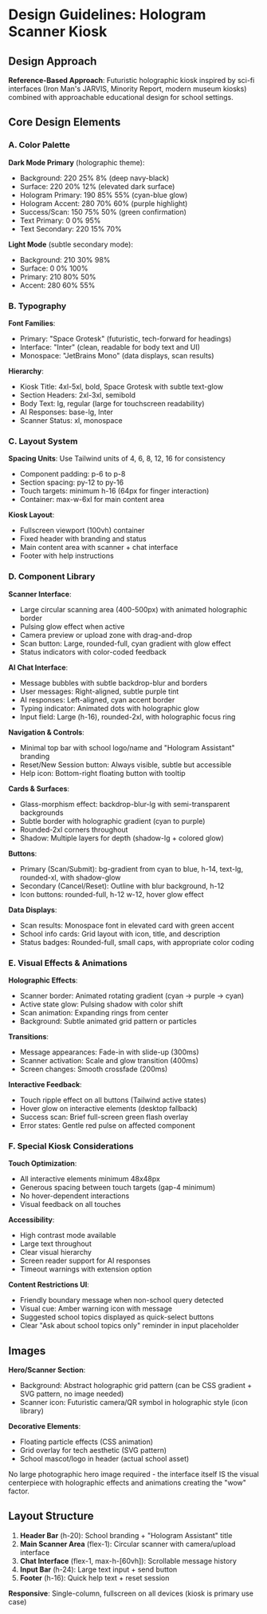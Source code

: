 # Design Guidelines: Hologram Scanner Kiosk

## Design Approach
**Reference-Based Approach**: Futuristic holographic kiosk inspired by sci-fi interfaces (Iron Man's JARVIS, Minority Report, modern museum kiosks) combined with approachable educational design for school settings.

## Core Design Elements

### A. Color Palette

**Dark Mode Primary** (holographic theme):
- Background: 220 25% 8% (deep navy-black)
- Surface: 220 20% 12% (elevated dark surface)
- Hologram Primary: 190 85% 55% (cyan-blue glow)
- Hologram Accent: 280 70% 60% (purple highlight)
- Success/Scan: 150 75% 50% (green confirmation)
- Text Primary: 0 0% 95%
- Text Secondary: 220 15% 70%

**Light Mode** (subtle secondary mode):
- Background: 210 30% 98%
- Surface: 0 0% 100%
- Primary: 210 80% 50%
- Accent: 280 60% 55%

### B. Typography

**Font Families**:
- Primary: "Space Grotesk" (futuristic, tech-forward for headings)
- Interface: "Inter" (clean, readable for body text and UI)
- Monospace: "JetBrains Mono" (data displays, scan results)

**Hierarchy**:
- Kiosk Title: 4xl-5xl, bold, Space Grotesk with subtle text-glow
- Section Headers: 2xl-3xl, semibold
- Body Text: lg, regular (large for touchscreen readability)
- AI Responses: base-lg, Inter
- Scanner Status: xl, monospace

### C. Layout System

**Spacing Units**: Use Tailwind units of 4, 6, 8, 12, 16 for consistency
- Component padding: p-6 to p-8
- Section spacing: py-12 to py-16
- Touch targets: minimum h-16 (64px for finger interaction)
- Container: max-w-6xl for main content area

**Kiosk Layout**:
- Fullscreen viewport (100vh) container
- Fixed header with branding and status
- Main content area with scanner + chat interface
- Footer with help instructions

### D. Component Library

**Scanner Interface**:
- Large circular scanning area (400-500px) with animated holographic border
- Pulsing glow effect when active
- Camera preview or upload zone with drag-and-drop
- Scan button: Large, rounded-full, cyan gradient with glow effect
- Status indicators with color-coded feedback

**AI Chat Interface**:
- Message bubbles with subtle backdrop-blur and borders
- User messages: Right-aligned, subtle purple tint
- AI responses: Left-aligned, cyan accent border
- Typing indicator: Animated dots with holographic glow
- Input field: Large (h-16), rounded-2xl, with holographic focus ring

**Navigation & Controls**:
- Minimal top bar with school logo/name and "Hologram Assistant" branding
- Reset/New Session button: Always visible, subtle but accessible
- Help icon: Bottom-right floating button with tooltip

**Cards & Surfaces**:
- Glass-morphism effect: backdrop-blur-lg with semi-transparent backgrounds
- Subtle border with holographic gradient (cyan to purple)
- Rounded-2xl corners throughout
- Shadow: Multiple layers for depth (shadow-lg + colored glow)

**Buttons**:
- Primary (Scan/Submit): bg-gradient from cyan to blue, h-14, text-lg, rounded-xl, with shadow-glow
- Secondary (Cancel/Reset): Outline with blur background, h-12
- Icon buttons: rounded-full, h-12 w-12, hover glow effect

**Data Displays**:
- Scan results: Monospace font in elevated card with green accent
- School info cards: Grid layout with icon, title, and description
- Status badges: Rounded-full, small caps, with appropriate color coding

### E. Visual Effects & Animations

**Holographic Effects**:
- Scanner border: Animated rotating gradient (cyan → purple → cyan)
- Active state glow: Pulsing shadow with color shift
- Scan animation: Expanding rings from center
- Background: Subtle animated grid pattern or particles

**Transitions**:
- Message appearances: Fade-in with slide-up (300ms)
- Scanner activation: Scale and glow transition (400ms)
- Screen changes: Smooth crossfade (200ms)

**Interactive Feedback**:
- Touch ripple effect on all buttons (Tailwind active states)
- Hover glow on interactive elements (desktop fallback)
- Success scan: Brief full-screen green flash overlay
- Error states: Gentle red pulse on affected component

### F. Special Kiosk Considerations

**Touch Optimization**:
- All interactive elements minimum 48x48px
- Generous spacing between touch targets (gap-4 minimum)
- No hover-dependent interactions
- Visual feedback on all touches

**Accessibility**:
- High contrast mode available
- Large text throughout
- Clear visual hierarchy
- Screen reader support for AI responses
- Timeout warnings with extension option

**Content Restrictions UI**:
- Friendly boundary message when non-school query detected
- Visual cue: Amber warning icon with message
- Suggested school topics displayed as quick-select buttons
- Clear "Ask about school topics only" reminder in input placeholder

## Images

**Hero/Scanner Section**:
- Background: Abstract holographic grid pattern (can be CSS gradient + SVG pattern, no image needed)
- Scanner icon: Futuristic camera/QR symbol in holographic style (icon library)

**Decorative Elements**:
- Floating particle effects (CSS animation)
- Grid overlay for tech aesthetic (SVG pattern)
- School mascot/logo in header (actual school asset)

No large photographic hero image required - the interface itself IS the visual centerpiece with holographic effects and animations creating the "wow" factor.

## Layout Structure

1. **Header Bar** (h-20): School branding + "Hologram Assistant" title
2. **Main Scanner Area** (flex-1): Circular scanner with camera/upload interface
3. **Chat Interface** (flex-1, max-h-[60vh]): Scrollable message history
4. **Input Bar** (h-24): Large text input + send button
5. **Footer** (h-16): Quick help text + reset session

**Responsive**: Single-column, fullscreen on all devices (kiosk is primary use case)